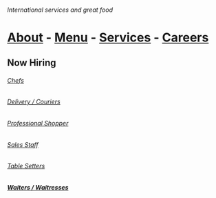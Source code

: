 ###### International services and great food
# [About](https://hawaiideveloper.github.io/nicalista/about/) **-** [Menu](https://hawaiideveloper.github.io/nicalista/menu/) **-** [Services](https://hawaiideveloper.github.io/nicalista/services/) **-** [Careers](https://hawaiideveloper.github.io/nicalista/careers/)



## Now Hiring 




###### [Chefs]()   

###### [Delivery / Couriers]()  

###### [Professional Shopper]() 

###### [Sales Staff]() 

###### [Table Setters]()  

#####  [Waiters / Waitresses]()
